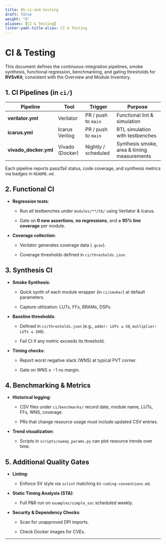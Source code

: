 ```yaml
---
title: 05-ci-and-testing
draft: false
weight: "6"
aliases: [CI & Testing]
linter-yaml-title-alias: CI & Testing
---
```

# CI & Testing

This document defines the continuous-integration pipelines, smoke synthesis, functional regression, benchmarking, and gating thresholds for **RVSvKit**, consistent with the Overview and Module Inventory.

## 1. CI Pipelines (in `ci/`)

|Pipeline|Tool|Trigger|Purpose|
|---|---|---|---|
|**verilator.yml**|Verilator|PR / push to `main`|Functional lint & simulation|
|**icarus.yml**|Icarus Verilog|PR / push to `main`|RTL simulation with testbenches|
|**vivado_docker.yml**|Vivado (Docker)|Nightly / scheduled|Synthesis smoke, area & timing measurements|

Each pipeline reports pass/fail status, code coverage, and synthesis metrics via badges in `README.md`.

## 2. Functional CI

- **Regression tests**:
	
	- Run all testbenches under `modules/**/tb/` using Verilator & Icarus.
		
	- Gate on **0 new assertions**, **no regressions**, and **≥ 95% line coverage** per module.
		
- **Coverage collection**:
	
	- Verilator generates coverage data (`.gcov`).
		
	- Coverage thresholds defined in `ci/thresholds.json`.

## 3. Synthesis CI

- **Smoke Synthesis**:
	
	- Quick synth of each module wrapper (in `ci/smoke/`) at default parameters.
		
	- Capture utilization: LUTs, FFs, BRAMs, DSPs.
		
- **Baseline thresholds**:
	
	- Defined in `ci/thresholds.json` (e.g., `adder: LUTs ≤ 50`, `multiplier: LUTs ≤ 200`).
		
	- Fail CI if any metric exceeds its threshold.
		
- **Timing checks**:
	
	- Report worst negative slack (WNS) at typical PVT corner.
		
	- Gate on WNS ≥ −1 ns margin.

## 4. Benchmarking & Metrics

- **Historical logging**:
	
	- CSV files under `ci/benchmarks/` record date, module name, LUTs, FFs, WNS, coverage.
		
	- PRs that change resource usage must include updated CSV entries.
		
- **Trend visualization**:
	
	- Scripts in `scripts/sweep_params.py` can plot resource trends over time.

## 5. Additional Quality Gates

- **Linting**:
	
	- Enforce SV style via `svlint` matching `03-coding-conventions.md`.
		
- **Static Timing Analysis (STA)**:
	
	- Full P&R run on `examples/simple_soc` scheduled weekly.
		
- **Security & Dependency Checks**:
	
	- Scan for unapproved DPI imports.
		
	- Check Docker images for CVEs.

---
